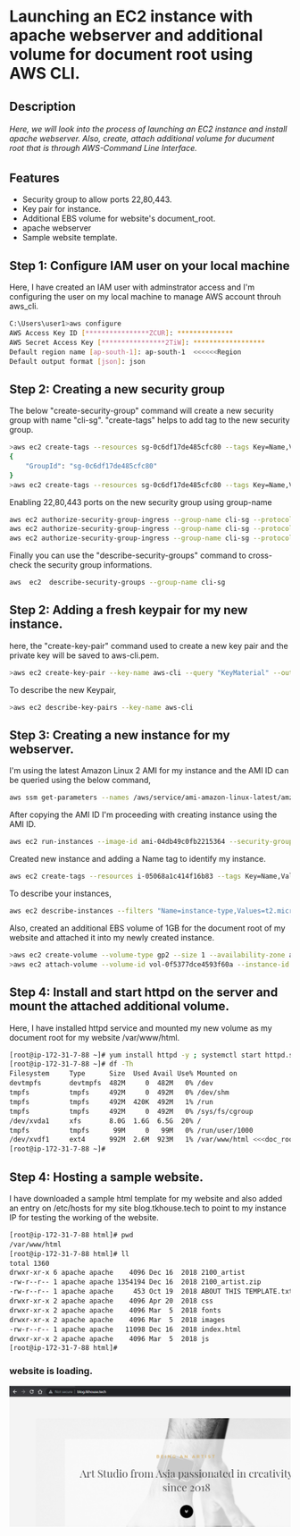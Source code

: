 # Launching an EC2 instance with apache webserver and additional volume for document root using AWS CLI.

## Description
###### Here, we will look into the process of launching an EC2 instance and install apache webserver. Also, create, attach additional volume for ducument root that is through AWS-Command Line Interface.

## Features

- Security group to allow ports 22,80,443.
- Key pair for instance.
- Additional EBS volume for website's document_root.
- apache webserver
- Sample website template.

## Step 1: Configure IAM user on your local machine

Here, I have created an IAM user with adminstrator access and I'm configuring the user on my local machine to manage AWS account throuh aws_cli.


```sh
C:\Users\user1>aws configure
AWS Access Key ID [****************ZCUR]: **************
AWS Secret Access Key [****************2TiW]: ******************
Default region name [ap-south-1]: ap-south-1  <<<<<<Region
Default output format [json]: json
```
## Step 2: Creating a new security group

The below "create-security-group" command will create a new security group with name "cli-sg". "create-tags" helps to add tag to the new security group.
```sh
>aws ec2 create-tags --resources sg-0c6df17de485cfc80 --tags Key=Name,Value=cli-sg
{
    "GroupId": "sg-0c6df17de485cfc80"
}
>aws ec2 create-tags --resources sg-0c6df17de485cfc80 --tags Key=Name,Value=cli-sg
```
Enabling 22,80,443 ports on the new security group using group-name
```sh
aws ec2 authorize-security-group-ingress --group-name cli-sg --protocol tcp --port 22 --cidr 0.0.0.0/0
aws ec2 authorize-security-group-ingress --group-name cli-sg --protocol tcp --port 80 --cidr 0.0.0.0/0
aws ec2 authorize-security-group-ingress --group-name cli-sg --protocol tcp --port 443 --cidr 0.0.0.0/0
```
Finally you can use the "describe-security-groups" command to cross-check the security group informations.
```sh
aws  ec2  describe-security-groups --group-name cli-sg
```
## Step 2: Adding a fresh keypair for my new instance.
here, the "create-key-pair" command used to create a new key pair and the private key will be saved to aws-cli.pem.
```sh
>aws ec2 create-key-pair --key-name aws-cli --query "KeyMaterial" --output text > aws-cli.pem
```
To describe the new Keypair,
```sh
>aws ec2 describe-key-pairs --key-name aws-cli
```
## Step 3: Creating a new instance for my webserver.

I'm using the latest Amazon Linux 2 AMI for my instance and the AMI ID can be queried using the below command,
```sh
aws ssm get-parameters --names /aws/service/ami-amazon-linux-latest/amzn2-ami-hvm-x86_64-gp2 --region ap-south-1
```
After copying the AMI ID I'm proceeding with creating instance using the AMI ID.
```sh
aws ec2 run-instances --image-id ami-04db49c0fb2215364 --security-group-ids sg-0c6df17de485cfc80 --instance-type t2.micro --key-name aws-cli
```
Created new instance and adding a Name tag to identify my instance.
```sh
aws ec2 create-tags --resources i-05068a1c414f16b83 --tags Key=Name,Value=webserver-cli
```
To describe your instances,
```sh
aws ec2 describe-instances --filters "Name=instance-type,Values=t2.micro" --query "Reservations[].Instances[].InstanceId"
```
Also, created an additional EBS volume of 1GB for the document root of my website and attached it into my newly created instance.
```sh
>aws ec2 create-volume --volume-type gp2 --size 1 --availability-zone ap-south-1b
>aws ec2 attach-volume --volume-id vol-0f5377dce4593f60a --instance-id i-05068a1c414f16b83 --device /dev/sdf
```
## Step 4: Install and start httpd on the server and mount the attached additional volume.

Here, I have installed httpd service and mounted my new volume as my document root for my website /var/www/html.
```sh
[root@ip-172-31-7-88 ~]# yum install httpd -y ; systemctl start httpd.service; systemctl enable httpd.service
[root@ip-172-31-7-88 ~]# df -Th
Filesystem     Type      Size  Used Avail Use% Mounted on
devtmpfs       devtmpfs  482M     0  482M   0% /dev
tmpfs          tmpfs     492M     0  492M   0% /dev/shm
tmpfs          tmpfs     492M  420K  492M   1% /run
tmpfs          tmpfs     492M     0  492M   0% /sys/fs/cgroup
/dev/xvda1     xfs       8.0G  1.6G  6.5G  20% /
tmpfs          tmpfs      99M     0   99M   0% /run/user/1000
/dev/xvdf1     ext4      992M  2.6M  923M   1% /var/www/html <<<doc_root<<<
[root@ip-172-31-7-88 ~]#
```
## Step 4: Hosting a sample website.

I have downloaded a sample html template for my website and also added an entry on /etc/hosts for my site blog.tkhouse.tech to point to my instance IP for testing the working of the website.
```sh
[root@ip-172-31-7-88 html]# pwd
/var/www/html
[root@ip-172-31-7-88 html]# ll
total 1360
drwxr-xr-x 6 apache apache    4096 Dec 16  2018 2100_artist
-rw-r--r-- 1 apache apache 1354194 Dec 16  2018 2100_artist.zip
-rw-r--r-- 1 apache apache     453 Oct 19  2018 ABOUT THIS TEMPLATE.txt
drwxr-xr-x 2 apache apache    4096 Apr 20  2018 css
drwxr-xr-x 2 apache apache    4096 Mar  5  2018 fonts
drwxr-xr-x 2 apache apache    4096 Mar  5  2018 images
-rw-r--r-- 1 apache apache   11098 Dec 16  2018 index.html
drwxr-xr-x 2 apache apache    4096 Mar  5  2018 js
[root@ip-172-31-7-88 html]#
```
### website is loading.
![alt text](https://github.com/AkhiljithPB/awscli-ec2-creation/blob/3b706dc9a70c90fa68757e02d3d3e8ac8e1c7742/website.png?raw=true)
